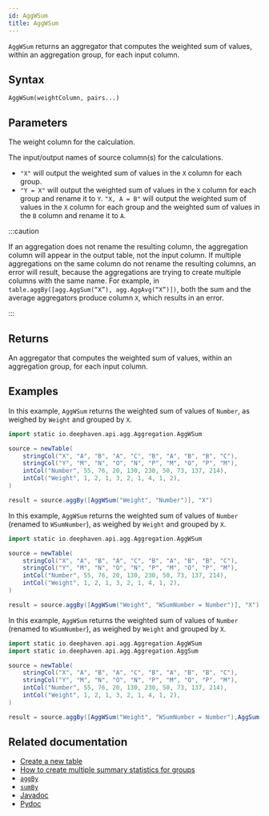 ```yaml
---
id: AggWSum
title: AggWSum
---
```


`AggWSum` returns an aggregator that computes the weighted sum of values, within an aggregation group, for each input column.

## Syntax

```
AggWSum(weightColumn, pairs...)
```

## Parameters

<ParamTable>

<Param name="weightColumn" type="String">

The weight column for the calculation.

</Param>
<Param name="pairs" type="String...">

The input/output names of source column(s) for the calculations.

- `"X"` will output the weighted sum of values in the `X` column for each group.
- `"Y = X"` will output the weighted sum of values in the `X` column for each group and rename it to `Y`.
  `"X, A = B"` will output the weighted sum of values in the `X` column for each group and the weighted sum of values in the `B` column and rename it to `A`.

</Param>
</ParamTable>

:::caution

If an aggregation does not rename the resulting column, the aggregation column will appear in the output table, not the input column. If multiple aggregations on the same column do not rename the resulting columns, an error will result, because the aggregations are trying to create multiple columns with the same name. For example, in `table.aggBy([agg.AggSum(“X”), agg.AggAvg(“X”)])`, both the sum and the average aggregators produce column `X`, which results in an error.

:::

## Returns

An aggregator that computes the weighted sum of values, within an aggregation group, for each input column.

## Examples

In this example, `AggWSum` returns the weighted sum of values of `Number`, as weighed by `Weight` and grouped by `X`.

```groovy order=source,result
import static io.deephaven.api.agg.Aggregation.AggWSum

source = newTable(
    stringCol("X", "A", "B", "A", "C", "B", "A", "B", "B", "C"),
    stringCol("Y", "M", "N", "O", "N", "P", "M", "O", "P", "M"),
    intCol("Number", 55, 76, 20, 130, 230, 50, 73, 137, 214),
    intCol("Weight", 1, 2, 1, 3, 2, 1, 4, 1, 2),
)

result = source.aggBy([AggWSum("Weight", "Number")], "X")
```

In this example, `AggWSum` returns the weighted sum of values of `Number` (renamed to `WSumNumber`), as weighed by `Weight` and grouped by `X`.

```groovy order=source,result
import static io.deephaven.api.agg.Aggregation.AggWSum

source = newTable(
    stringCol("X", "A", "B", "A", "C", "B", "A", "B", "B", "C"),
    stringCol("Y", "M", "N", "O", "N", "P", "M", "O", "P", "M"),
    intCol("Number", 55, 76, 20, 130, 230, 50, 73, 137, 214),
    intCol("Weight", 1, 2, 1, 3, 2, 1, 4, 1, 2),
)

result = source.aggBy([AggWSum("Weight", "WSumNumber = Number")], "X")
```

In this example, `AggWSum` returns the weighted sum of values of `Number` (renamed to `WSumNumber`), as weighed by `Weight` and grouped by `X`.

```groovy order=source,result
import static io.deephaven.api.agg.Aggregation.AggWSum
import static io.deephaven.api.agg.Aggregation.AggSum

source = newTable(
    stringCol("X", "A", "B", "A", "C", "B", "A", "B", "B", "C"),
    stringCol("Y", "M", "N", "O", "N", "P", "M", "O", "P", "M"),
    intCol("Number", 55, 76, 20, 130, 230, 50, 73, 137, 214),
    intCol("Weight", 1, 2, 1, 3, 2, 1, 4, 1, 2),
)

result = source.aggBy([AggWSum("Weight", "WSumNumber = Number"),AggSum("Sum = Number")], "X")
```

## Related documentation

- [Create a new table](../../../how-to-guides/new-table.md)
- [How to create multiple summary statistics for groups](../../../how-to-guides/combined-aggregations.md)
- [`aggBy`](./aggBy.md)
- [`sumBy`](./sumBy.md)
- [Javadoc](<https://deephaven.io/core/javadoc/io/deephaven/api/agg/Aggregation.html#AggWSum(java.lang.String,java.lang.String...)>)
- [Pydoc](https://deephaven.io/core/pydoc/code/deephaven.AggregationFactory.html#deephaven.AggregationFactory.AggWSum)
